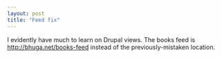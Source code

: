 ```yaml
---
layout: post
title: "Feed fix"
---
```

I evidently have much to learn on Drupal views.  The books feed is http://bhuga.net/books-feed instead of the previously-mistaken location.

